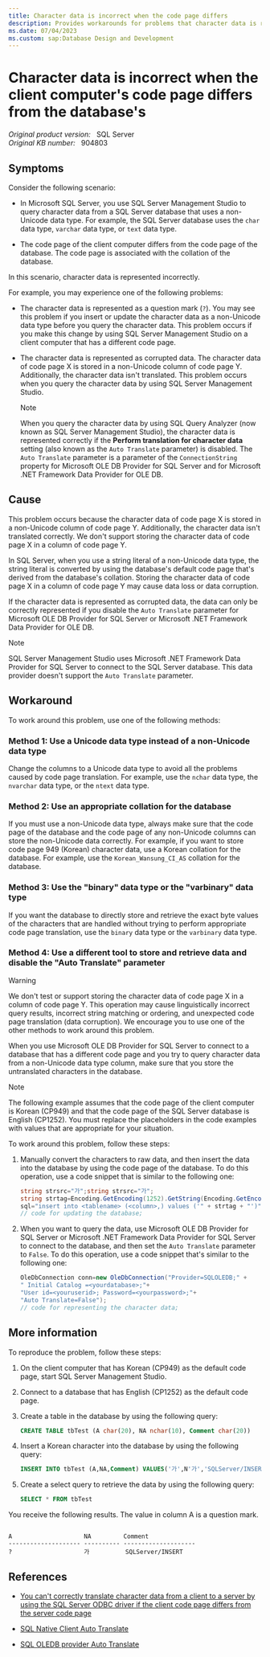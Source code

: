 ```yaml
---
title: Character data is incorrect when the code page differs
description: Provides workarounds for problems that character data is represented incorrectly when the code page of the client computer differs from the code page of the database.
ms.date: 07/04/2023
ms.custom: sap:Database Design and Development
---
```

# Character data is incorrect when the client computer's code page differs from the database's

_Original product version:_ &nbsp; SQL Server  
_Original KB number:_ &nbsp; 904803

## Symptoms

Consider the following scenario:

- In Microsoft SQL Server, you use SQL Server Management Studio to query character data from a SQL Server database that uses a non-Unicode data type. For example, the SQL Server database uses the `char` data type, `varchar` data type, or `text` data type.

- The code page of the client computer differs from the code page of the database. The code page is associated with the collation of the database.

In this scenario, character data is represented incorrectly.

For example, you may experience one of the following problems:

- The character data is represented as a question mark (`?`). You may see this problem if you insert or update the character data as a non-Unicode data type before you query the character data. This problem occurs if you make this change by using SQL Server Management Studio on a client computer that has a different code page.

- The character data is represented as corrupted data. The character data of code page X is stored in a non-Unicode column of code page Y. Additionally, the character data isn't translated. This problem occurs when you query the character data by using SQL Server Management Studio.

  > [!NOTE]
  > When you query the character data by using SQL Query Analyzer (now known as SQL Server Management Studio), the character data is represented correctly if the **Perform translation for character data** setting (also known as the `Auto Translate` parameter) is disabled. The `Auto Translate` parameter is a parameter of the `ConnectionString` property for Microsoft OLE DB Provider for SQL Server and for Microsoft .NET Framework Data Provider for OLE DB.

## Cause

This problem occurs because the character data of code page X is stored in a non-Unicode column of code page Y. Additionally, the character data isn't translated correctly. We don't support storing the character data of code page X in a column of code page Y.

In SQL Server, when you use a string literal of a non-Unicode data type, the string literal is converted by using the database's default code page that's derived from the database's collation. Storing the character data of code page X in a column of code page Y may cause data loss or data corruption.

If the character data is represented as corrupted data, the data can only be correctly represented if you disable the `Auto Translate` parameter for Microsoft OLE DB Provider for SQL Server or Microsoft .NET Framework Data Provider for OLE DB.

> [!NOTE]
> SQL Server Management Studio uses Microsoft .NET Framework Data Provider for SQL Server to connect to the SQL Server database. This data provider doesn't support the `Auto Translate` parameter.

## Workaround

To work around this problem, use one of the following methods:

### Method 1: Use a Unicode data type instead of a non-Unicode data type

Change the columns to a Unicode data type to avoid all the problems caused by code page translation. For example, use the `nchar` data type, the `nvarchar` data type, or the `ntext` data type.

### Method 2: Use an appropriate collation for the database

If you must use a non-Unicode data type, always make sure that the code page of the database and the code page of any non-Unicode columns can store the non-Unicode data correctly. For example, if you want to store code page 949 (Korean) character data, use a Korean collation for the database. For example, use the `Korean_Wansung_CI_AS` collation for the database.

### Method 3: Use the "binary" data type or the "varbinary" data type

If you want the database to directly store and retrieve the exact byte values of the characters that are handled without trying to perform appropriate code page translation, use the `binary` data type or the `varbinary` data type.

### Method 4: Use a different tool to store and retrieve data and disable the "Auto Translate" parameter

> [!WARNING]
> We don't test or support storing the character data of code page X in a column of code page Y. This operation may cause linguistically incorrect query results, incorrect string matching or ordering, and unexpected code page translation (data corruption). We encourage you to use one of the other methods to work around this problem.

When you use Microsoft OLE DB Provider for SQL Server to connect to a database that has a different code page and you try to query character data from a non-Unicode data type column, make sure that you store the untranslated characters in the database.

> [!NOTE]
> The following example assumes that the code page of the client computer is Korean (CP949) and that the code page of the SQL Server database is English (CP1252). You must replace the placeholders in the code examples with values that are appropriate for your situation.

To work around this problem, follow these steps:

1. Manually convert the characters to raw data, and then insert the data into the database by using the code page of the database. To do this operation, use a code snippet that is similar to the following one:

   ```csharp
   string strsrc="가";string strsrc="가";
   string strtag=Encoding.GetEncoding(1252).GetString(Encoding.GetEncoding(949).GetBytes (strsrc));
   sql="insert into <tablename> (<column>,) values ('" + strtag + "')";
   // code for updating the database;
   ```

1. When you want to query the data, use Microsoft OLE DB Provider for SQL Server or Microsoft .NET Framework Data Provider for SQL Server to connect to the database, and then set the `Auto Translate` parameter to `False`. To do this operation, use a code snippet that's similar to the following one:

   ```csharp
   OleDbConnection conn=new OleDbConnection("Provider=SQLOLEDB;" +
   " Initial Catalog =<yourdatabase>;"+
   "User id=<youruserid>; Password=<yourpassword>;"+
   "Auto Translate=False");
   // code for representing the character data;
   ```

## More information

To reproduce the problem, follow these steps:

1. On the client computer that has Korean (CP949) as the default code page, start SQL Server Management Studio.

1. Connect to a database that has English (CP1252) as the default code page.

1. Create a table in the database by using the following query:

   ```sql
   CREATE TABLE tbTest (A char(20), NA nchar(10), Comment char(20))
   ```

1. Insert a Korean character into the database by using the following query:

   ```sql
   INSERT INTO tbTest (A,NA,Comment) VALUES('가',N'가','SQLServer/INSERT')
   ```

1. Create a select query to retrieve the data by using the following query:

   ```sql
   SELECT * FROM tbTest
   ```

You receive the following results. The value in column A is a question mark.

```output

A                    NA         Comment
-------------------- ---------- --------------------
?                    가          SQLServer/INSERT
```

## References

- [You can't correctly translate character data from a client to a server by using the SQL Server ODBC driver if the client code page differs from the server code page](/troubleshoot/sql/connect/cannot-correctly-translate-character-data)

- [SQL Native Client Auto Translate](/sql/relational-databases/native-client/applications/using-connection-string-keywords-with-sql-server-native-client)

- [SQL OLEDB provider Auto Translate](/sql/ado/guide/appendixes/microsoft-ole-db-provider-for-sql-server)
